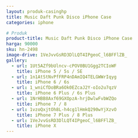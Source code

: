 ```yaml
---
layout: produk-casinghp
title: Music Daft Punk Disco iPhone Case
categories: iphone

# Produk
product-title: Music Daft Punk Disco iPhone Case
harga: 90000
sku: hn-2498
image-drive: 1VeJvvGsRD3DlLQT4IPgeoC_l6BFFlZB_
gallery:
  - url: 1Ut5AZf9bUlncv-cPOV0BU1Ggg2TCIoWF
    title: iPhone 5 / 5s / SE
  - url: 1n1AtStNvPfFRP4nDAmIQ4TELGWWrIqyg
    title: iPhone 6 / 6s
  - url: 1_wniCfDoBRa6Ok0EZcaJ2Y-oIo2u7qzV
    title: iPhone 6 Plus / 6s Plus
  - url: 1NrHBB8Axf69GXOpzA-hrjDwlwFvbWZQo
    title: iPhone 7 / 8
  - url: 1vzoQxjtOh8L-h4cg1lHmkQ290wYjXzvO
    title: iPhone 7 Plus / 8 Plus
  - url: 1VeJvvGsRD3DlLQT4IPgeoC_l6BFFlZB_
    title: iPhone X
---
```

